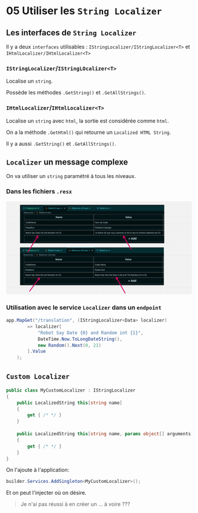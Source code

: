 # 05 Utiliser les `String Localizer`



## Les interfaces de `String Localizer`

Il y a deux `interfaces` utilisables : `IStringLocalizer/IStringLocalizer<T>` et `IHtmlLocalizer/IHtmlLocalizer<T>`



### `IStringLocalizer`/`IStringLOcalizer<T>`

Localise un `string`.

Possède les méthodes `.GetString()` et `.GetAllStrings()`.



### `IHtmlLocalizer`/`IHtmlLocalizer<T>`

Localise un `string` avec `html`, la sortie est considérée comme `html`.

On a la méthode `.GetHtml()` qui retourne un `Localized HTML String`.

Il y a aussi `.GetString()` et `.GetAllStrings()`.



## `Localizer` un message complexe

On va utiliser un `string` paramétré à tous les niveaux.



### Dans les fichiers `.resx`

<img src="assets/string-interpolation-resx-files.png" alt="string-interpolation-resx-files" />



### Utilisation avec le service `Localizer` dans un `endpoint`

```cs
app.MapGet("/translation", (IStringLocalizer<Data> localizer) 
        => localizer[
            "Robot Say Date {0} and Random int {1}", 
            DateTime.Now.ToLongDateString(),
            new Random().Next(0, 21)
        ].Value
    );
```



## `Custom Localizer`

```cs
public class MyCustomLocalizer : IStringLocalizer
{
    public LocalizedString this[string name]
    {
        get { /* */ }
    }
    
    public LocalizedString this[string name, params object[] arguments]
    {
        get { /* */ }
    }
}
```

On l'ajoute à l'application:

```cs
builder.Services.AddSingleton<MyCustomLocalizer>();
```

Et on peut l'injecter où on désire.

> Je n'ai pas réussi à en créer un ... à voire ???
